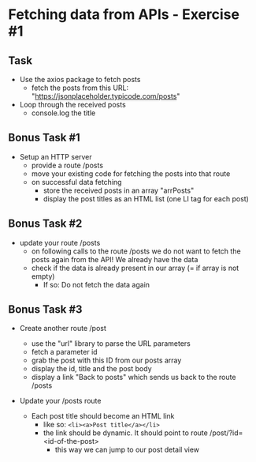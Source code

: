 # Fetching data from APIs - Exercise #1


## Task 
- Use the axios package to fetch posts
    - fetch the posts from this URL: "https://jsonplaceholder.typicode.com/posts"
- Loop through the received posts
    - console.log the title

## Bonus Task #1

- Setup an HTTP server
    - provide a route /posts
    - move your existing code for fetching the posts into that route
    - on successful data fetching
        - store the received posts in an array "arrPosts"
        - display the post titles as an HTML list (one LI tag for each post)

## Bonus Task #2

- update your route /posts
    - on following calls to the route /posts we do not want to fetch the posts
    again from the API! We already have the data
    - check if the data is already present in our array (= if array is not empty)
    	- If so: Do not fetch the data again

## Bonus Task #3

- Create another route /post
    - use the "url" library to parse the URL parameters
    - fetch a parameter id 
    - grab the post with this ID from our posts array
    - display the id, title and the post body
    - display a link "Back to posts" which sends us back to the route /posts

- Update your /posts route
    - Each post title should become an HTML link
        - like so: `<li><a>Post title</a></li>`
        - the link should be dynamic. It should point to route /post/?id=\<id-of-the-post\>
            - this way we can jump to our post detail view 



